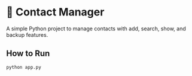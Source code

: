 # 📒 Contact Manager

A simple Python project to manage contacts with add, search, show, and backup features.

## How to Run
```bash
python app.py
